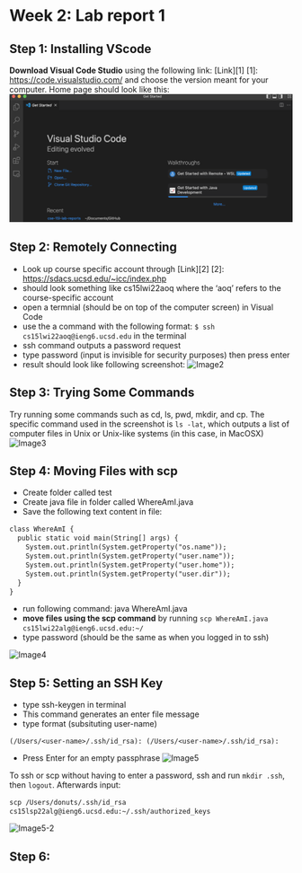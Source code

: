 # Week 2: Lab report 1
## **Step 1:** Installing VScode
__Download Visual Code Studio__ using the following link: 
[Link][1]
[1]: https://code.visualstudio.com/ 
and choose the version meant for your computer. Home page should look like this: 
![Image1](step1.png)

## **Step 2:** Remotely Connecting
- Look up course specific account through
[Link][2]
[2]: https://sdacs.ucsd.edu/~icc/index.php 
- should look something like cs15lwi22aoq where the ‘aoq’ refers to the course-specific account
- open a termnial (should be on top of the computer screen) in Visual Code
- use the a command with the following format:
```$ ssh cs15lwi22aoq@ieng6.ucsd.edu``` in the terminal 
- ssh command outputs a password request
- type password (input is invisible for security purposes) then press enter
- result should look like following screenshot: 
![Image2](step2.png)

## **Step 3:** Trying Some Commands
Try running some commands such as cd, ls, pwd, mkdir, and cp. The specific command used in the screenshot is ```ls -lat```, which outputs a list of computer files in Unix or Unix-like systems (in this case, in MacOSX)
![Image3](step3.png)

## **Step 4:** Moving Files with scp
- Create folder called test
- Create java file in folder called WhereAmI.java 
- Save the following text content in file:
```
class WhereAmI {
  public static void main(String[] args) {
    System.out.println(System.getProperty("os.name"));
    System.out.println(System.getProperty("user.name"));
    System.out.println(System.getProperty("user.home"));
    System.out.println(System.getProperty("user.dir"));
  }
}
```
- run following command: java WhereAmI.java 
- __move files using the scp command__ by running ```scp WhereAmI.java cs15lwi22alg@ieng6.ucsd.edu:~/```
- type password (should be the same as when you logged in to ssh)
 
 ![Image4](step4.png)

 ## **Step 5:** Setting an SSH Key
- type ssh-keygen in terminal
- This command generates an enter file message
- type format (subsituting user-name)
```
(/Users/<user-name>/.ssh/id_rsa): (/Users/<user-name>/.ssh/id_rsa):
```
- Press Enter for an empty passphrase
![Image5](step5.png)

To ssh or scp without having to enter a password, ssh and run ```mkdir .ssh```, then ```logout```. Afterwards input:
```
scp /Users/donuts/.ssh/id_rsa cs15lsp22alg@ieng6.ucsd.edu:~/.ssh/authorized_keys
```
![Image5-2](step5-2.png)
## **Step 6:** 







